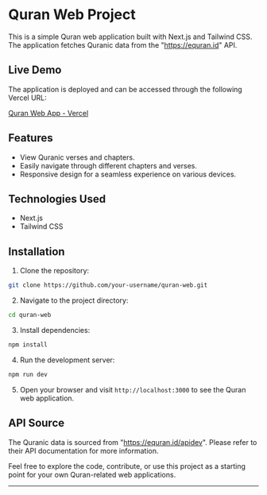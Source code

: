 # Quran Web Project

This is a simple Quran web application built with Next.js and Tailwind CSS. The application fetches Quranic data from the "https://equran.id" API.

## Live Demo

The application is deployed and can be accessed through the following Vercel URL:

[Quran Web App - Vercel](https://vercel-app-url.vercel.app)

## Features

- View Quranic verses and chapters.
- Easily navigate through different chapters and verses.
- Responsive design for a seamless experience on various devices.

## Technologies Used

- Next.js
- Tailwind CSS

## Installation

1. Clone the repository:

```bash
git clone https://github.com/your-username/quran-web.git
```

2. Navigate to the project directory:

```bash
cd quran-web
```

3. Install dependencies:

```bash
npm install
```

4. Run the development server:

```bash
npm run dev
```

5. Open your browser and visit `http://localhost:3000` to see the Quran web application.

## API Source

The Quranic data is sourced from "https://equran.id/apidev". Please refer to their API documentation for more information.

Feel free to explore the code, contribute, or use this project as a starting point for your own Quran-related web applications.

---